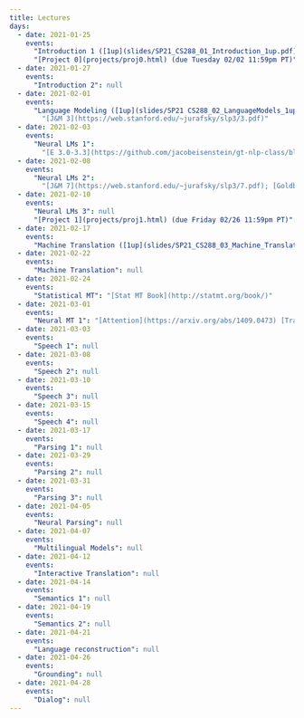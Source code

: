 ```yaml
---
title: Lectures
days:
  - date: 2021-01-25
    events:
      "Introduction 1 ([1up](slides/SP21_CS288_01_Introduction_1up.pdf)) ([4up](slides/SP21_CS288_01_Introduction_4up.pdf))": null
      "[Project 0](projects/proj0.html) (due Tuesday 02/02 11:59pm PT)": null
  - date: 2021-01-27
    events:
      "Introduction 2": null
  - date: 2021-02-01
    events:
      "Language Modeling ([1up](slides/SP21 CS288_02_LanguageModels_1up.pdf)) ([4up](slides/SP21 CS288_02_Language Models_4up.pdf))":
        "[J&M 3](https://web.stanford.edu/~jurafsky/slp3/3.pdf)"
  - date: 2021-02-03
    events:
      "Neural LMs 1":
        "[E 3.0-3.3](https://github.com/jacobeisenstein/gt-nlp-class/blob/master/notes/eisenstein-nlp-notes.pdf); [J&M 6](https://web.stanford.edu/~jurafsky/slp3/6.pdf); [G 1-5](http://u.cs.biu.ac.il/~yogo/nnlp.pdf)"
  - date: 2021-02-08
    events:
      "Neural LMs 2":
        "[J&M 7](https://web.stanford.edu/~jurafsky/slp3/7.pdf); [Goldberg 10-11](http://u.cs.biu.ac.il/~yogo/nnlp.pdf)"
  - date: 2021-02-10
    events:
      "Neural LMs 3": null
      "[Project 1](projects/proj1.html) (due Friday 02/26 11:59pm PT)": null
  - date: 2021-02-17
    events:
      "Machine Translation ([1up](slides/SP21_CS288_03_Machine_Translation_1up.pdf)) ([4up](slides/SP21_CS288_03_Machine_Translation_4up.pdf))": "[IBM Model 1](slides/lecture-ibm-model1.pdf)"
  - date: 2021-02-22
    events:
      "Machine Translation": null
  - date: 2021-02-24
    events:
      "Statistical MT": "[Stat MT Book](http://statmt.org/book/)"
  - date: 2021-03-01
    events:
      "Neural MT 1": "[Attention](https://arxiv.org/abs/1409.0473) [Transformer](https://arxiv.org/abs/1706.03762)"
  - date: 2021-03-03
    events:
      "Speech 1": null
  - date: 2021-03-08
    events:
      "Speech 2": null
  - date: 2021-03-10
    events:
      "Speech 3": null
  - date: 2021-03-15
    events:
      "Speech 4": null
  - date: 2021-03-17
    events:
      "Parsing 1": null
  - date: 2021-03-29
    events:
      "Parsing 2": null
  - date: 2021-03-31
    events:
      "Parsing 3": null
  - date: 2021-04-05
    events:
      "Neural Parsing": null
  - date: 2021-04-07
    events:
      "Multilingual Models": null
  - date: 2021-04-12
    events:
      "Interactive Translation": null
  - date: 2021-04-14
    events:
      "Semantics 1": null
  - date: 2021-04-19
    events:
      "Semantics 2": null
  - date: 2021-04-21
    events:
      "Language reconstruction": null
  - date: 2021-04-26
    events:
      "Grounding": null
  - date: 2021-04-28
    events:
      "Dialog": null
---
```

